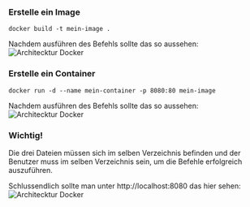 ### **Erstelle ein Image**
```
docker build -t mein-image .
```

Nachdem ausführen des Befehls sollte das so aussehen:
![Architecktur Docker](/Screenshots/Image.png)

### **Erstelle ein Container**
```
docker run -d --name mein-container -p 8080:80 mein-image
```

Nachdem ausführen des Befehls sollte das so aussehen:
![Architecktur Docker](/Screenshots/Container.png)

### **Wichtig!**
Die drei Dateien müssen sich im selben Verzeichnis befinden und der Benutzer muss im selben Verzeichnis sein, um die Befehle erfolgreich auszuführen.

Schlussendlich sollte man unter http://localhost:8080 das hier sehen:
![Architecktur Docker](/Screenshots/Ende.png)
